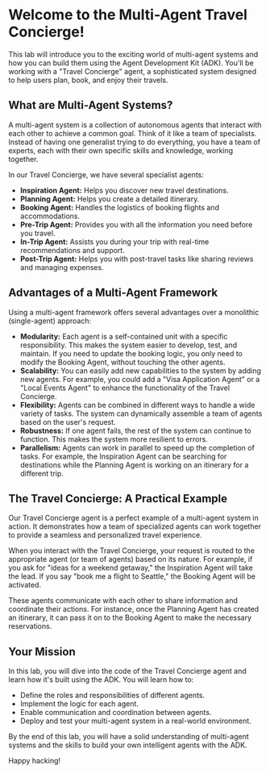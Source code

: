 # Welcome to the Multi-Agent Travel Concierge!

This lab will introduce you to the exciting world of multi-agent systems and how you can build them using the Agent Development Kit (ADK). You'll be working with a "Travel Concierge" agent, a sophisticated system designed to help users plan, book, and enjoy their travels.

## What are Multi-Agent Systems?

A multi-agent system is a collection of autonomous agents that interact with each other to achieve a common goal. Think of it like a team of specialists. Instead of having one generalist trying to do everything, you have a team of experts, each with their own specific skills and knowledge, working together.

In our Travel Concierge, we have several specialist agents:

*   **Inspiration Agent:** Helps you discover new travel destinations.
*   **Planning Agent:** Helps you create a detailed itinerary.
*   **Booking Agent:** Handles the logistics of booking flights and accommodations.
*   **Pre-Trip Agent:** Provides you with all the information you need before you travel.
*   **In-Trip Agent:** Assists you during your trip with real-time recommendations and support.
*   **Post-Trip Agent:** Helps you with post-travel tasks like sharing reviews and managing expenses.

## Advantages of a Multi-Agent Framework

Using a multi-agent framework offers several advantages over a monolithic (single-agent) approach:

*   **Modularity:** Each agent is a self-contained unit with a specific responsibility. This makes the system easier to develop, test, and maintain. If you need to update the booking logic, you only need to modify the Booking Agent, without touching the other agents.
*   **Scalability:** You can easily add new capabilities to the system by adding new agents. For example, you could add a "Visa Application Agent" or a "Local Events Agent" to enhance the functionality of the Travel Concierge.
*   **Flexibility:** Agents can be combined in different ways to handle a wide variety of tasks. The system can dynamically assemble a team of agents based on the user's request.
*   **Robustness:** If one agent fails, the rest of the system can continue to function. This makes the system more resilient to errors.
*   **Parallelism:** Agents can work in parallel to speed up the completion of tasks. For example, the Inspiration Agent can be searching for destinations while the Planning Agent is working on an itinerary for a different trip.

## The Travel Concierge: A Practical Example

Our Travel Concierge agent is a perfect example of a multi-agent system in action. It demonstrates how a team of specialized agents can work together to provide a seamless and personalized travel experience.

When you interact with the Travel Concierge, your request is routed to the appropriate agent (or team of agents) based on its nature. For example, if you ask for "ideas for a weekend getaway," the Inspiration Agent will take the lead. If you say "book me a flight to Seattle," the Booking Agent will be activated.

These agents communicate with each other to share information and coordinate their actions. For instance, once the Planning Agent has created an itinerary, it can pass it on to the Booking Agent to make the necessary reservations.

## Your Mission

In this lab, you will dive into the code of the Travel Concierge agent and learn how it's built using the ADK. You will learn how to:

*   Define the roles and responsibilities of different agents.
*   Implement the logic for each agent.
*   Enable communication and coordination between agents.
*   Deploy and test your multi-agent system in a real-world environment.

By the end of this lab, you will have a solid understanding of multi-agent systems and the skills to build your own intelligent agents with the ADK.

Happy hacking!
